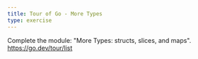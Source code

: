 ```yaml
---
title: Tour of Go - More Types
type: exercise
---
```


Complete the module: "More Types: structs, slices, and maps".
https://go.dev/tour/list
